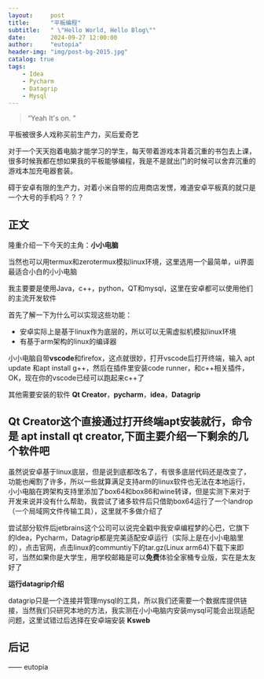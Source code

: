 ```yaml
---
layout:     post
title:      "平板编程"
subtitle:   " \"Hello World, Hello Blog\""
date:       2024-09-27 12:00:00
author:     "eutopia"
header-img: "img/post-bg-2015.jpg"
catalog: true
tags:
    - Idea
    - Pycharm
    - Datagrip
    - Mysql
---
```


> “Yeah It's on. ”


平板被很多人戏称买前生产力，买后爱奇艺


对于一个天天抱着电脑才能学习的学生，每天带着游戏本背着沉重的书包去上课，很多时候我都在想如果我的平板能够编程，我是不是就出门的时候可以舍弃沉重的游戏本加充电器套装。

碍于安卓有限的生产力，对着小米自带的应用商店发愣，难道安卓平板真的就只是一个大号的手机吗？？？


<p id = "build"></p>

## 正文

隆重介绍一下今天的主角：**小小电脑**

当然也可以用termux和zerotermux模拟linux环境，这里选用一个最简单，ui界面最适合小白的小小电脑

我主要要是使用Java，c++，python，QT和mysql，这里在安卓都可以使用他们的主流开发软件

首先了解一下为什么可以实现这些功能：

* 安卓实际上是基于linux作为底层的，所以可以无需虚拟机模拟linux环境
* 有基于arm架构的linux的编译器



小小电脑自带**vscode**和firefox，这点就很妙，打开vscode后打开终端，输入 apt update 和apt install g++，然后在插件里安装code runner，和c++相关插件，OK，现在你的vscode已经可以跑起来c++了

其他需要安装的软件 **Qt Creator**，**pycharm**，**idea**，**Datagrip**

Qt Creator这个直接通过打开终端apt安装就行，命令是 apt install qt creator,下面主要介绍一下剩余的几个软件吧
---

虽然说安卓基于linux底层，但是说到底都改名了，有很多底层代码还是改变了，功能也阉割了许多，所以一些就算满足支持arm的linux软件也无法在本地运行，小小电脑在跨架构支持里添加了box64和box86和wine转译，但是实测下来对于开发来说并没有什么帮助，我尝试了诸多软件后只借助box64运行了一个landrop（一个局域网文件传输工具），这里就不多做介绍了

尝试部分软件后jetbrains这个公司可以说完全戳中我安卓编程梦的心巴，它旗下的Idea，Pycharm，Datagrip都是完美适配安卓运行（实际上是在小小电脑里的），点击官网，点击linux的communtiy下的tar.gz(Linux arm64)下载下来即可，当然如果你是大学生，用学校邮箱是可以**免费**体验全家桶专业版，实在是太友好了


**运行datagrip介绍**

datagrip只是一个连接并管理mysql的工具，所以我们还需要一个数据库提供链接，当然我们只研究本地的方法，我实测在小小电脑内安装mysql可能会出现适配问题，这里试错过后选择在安卓端安装 **Ksweb**



## 后记


—— eutopia
